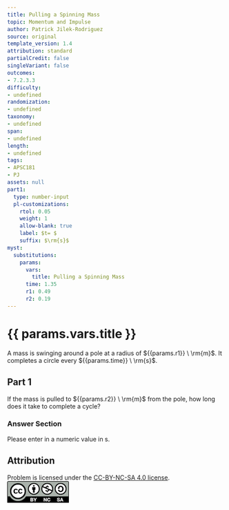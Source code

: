 ```yaml
---
title: Pulling a Spinning Mass
topic: Momentum and Impulse
author: Patrick Jilek-Rodriguez
source: original
template_version: 1.4
attribution: standard
partialCredit: false
singleVariant: false
outcomes:
- 7.2.3.3
difficulty:
- undefined
randomization:
- undefined
taxonomy:
- undefined
span:
- undefined
length:
- undefined
tags:
- APSC181
- PJ
assets: null
part1:
  type: number-input
  pl-customizations:
    rtol: 0.05
    weight: 1
    allow-blank: true
    label: $t= $
    suffix: $\rm{s}$
myst:
  substitutions:
    params:
      vars:
        title: Pulling a Spinning Mass
      time: 1.35
      r1: 0.49
      r2: 0.19
---
```

# {{ params.vars.title }}
A mass is swinging around a pole at a radius of ${{params.r1}} \ \rm{m}$.
It completes a circle every ${{params.time}} \ \rm{s}$.

## Part 1

If the mass is pulled to ${{params.r2}} \ \rm{m}$ from the pole, how long does it take to complete a cycle?

### Answer Section

Please enter in a numeric value in s.

## Attribution

Problem is licensed under the [CC-BY-NC-SA 4.0 license](https://creativecommons.org/licenses/by-nc-sa/4.0/).<br> ![The Creative Commons 4.0 license requiring attribution-BY, non-commercial-NC, and share-alike-SA license.](https://raw.githubusercontent.com/firasm/bits/master/by-nc-sa.png)